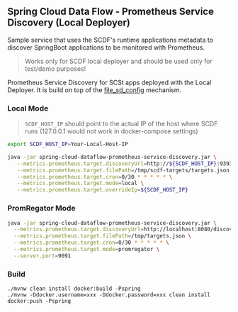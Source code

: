 ## Spring Cloud Data Flow - Prometheus Service Discovery (Local Deployer)

Sample service that uses the SCDF's runtime applications metadata to discover SpringBoot applications to be monitored with Prometheus.

> Works only for SCDF local deployer and should be used only for test/demo purposes! 

Prometheus Service Discovery for SCSt apps deployed with the Local Deployer. 
It is build on top of the [file_sd_config](https://prometheus.io/docs/prometheus/latest/configuration/configuration/#%3Cfile_sd_config%3E) mechanism.


### Local Mode 

> `SCDF_HOST_IP` should point to the actual IP of the host where SCDF runs (127.0.0.1 would not work in docker-compose settings)

```bash
export SCDF_HOST_IP=Your-Local-Host-IP

java -jar spring-cloud-dataflow-prometheus-service-discovery.jar \
   --metrics.prometheus.target.discoveryUrl=http://${SCDF_HOST_IP}:9393/runtime/apps \
   --metrics.prometheus.target.filePath=/tmp/scdf-targets/targets.json \
   --metrics.prometheus.target.cron=0/30 * * * * * \
   --metrics.prometheus.target.mode=local \
   --metrics.prometheus.target.overrideIp=${SCDF_HOST_IP}
```

### PromRegator Mode

```bash
java -jar spring-cloud-dataflow-prometheus-service-discovery.jar \
  --metrics.prometheus.target.discoveryUrl=http://localhost:8080/discovery \
  --metrics.prometheus.target.filePath=/tmp/targets.json \
  --metrics.prometheus.target.cron=0/30 * * * * * \
  --metrics.prometheus.target.mode=promregator \
  --server.port=9091
```


### Build

```
./mvnw clean install docker:build -Pspring
./mvnw -Ddocker.username=xxx -Ddocker.password=xxx clean install docker:push -Pspring
```

